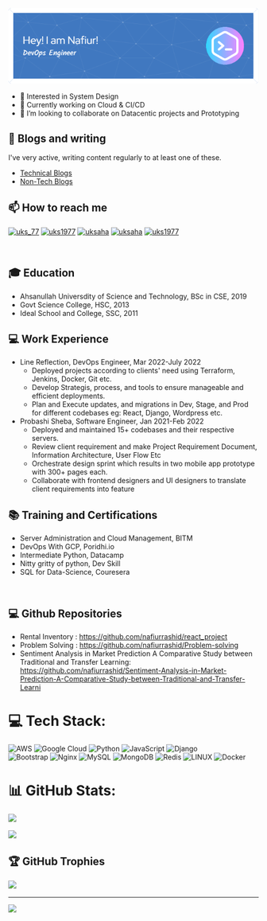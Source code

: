 
![Header](./github-header-image.png)
<!-- - 👋 Hi, I’m @nafiur -->
- 👀 Interested in System Design
- 🌱 Currently working on Cloud & CI/CD
- 💞️ I’m looking to collaborate on Datacentic projects and Prototyping

## 📝 Blogs and writing
I've very active, writing content regularly to at least one of these.
- [Technical Blogs](https://nafiurrashid.medium.com/)
- [Non-Tech Blogs](https://nafiurrashid.wordpress.com)


## 📫 How to reach me
<p align="left">
<a href="https://twitter.com/uks_77" target="blank"><img align="center" src="https://raw.githubusercontent.com/rahuldkjain/github-profile-readme-generator/master/src/images/icons/Social/twitter.svg" alt="uks_77" height="30" width="40" /></a>
<a href="https://linkedin.com/in/uks1977" target="blank"><img align="center" src="https://raw.githubusercontent.com/rahuldkjain/github-profile-readme-generator/master/src/images/icons/Social/linked-in-alt.svg" alt="uks1977" height="30" width="40" /></a>
<a href="https://fb.com/uksaha" target="blank"><img align="center" src="https://raw.githubusercontent.com/rahuldkjain/github-profile-readme-generator/master/src/images/icons/Social/facebook.svg" alt="uksaha" height="30" width="40" /></a>
<a href="https://instagram.com/uksaha" target="blank"><img align="center" src="https://raw.githubusercontent.com/rahuldkjain/github-profile-readme-generator/master/src/images/icons/Social/instagram.svg" alt="uksaha" height="30" width="40" /></a>
<a href="https://www.youtube.com/c/uks1977" target="blank"><img align="center" src="https://raw.githubusercontent.com/rahuldkjain/github-profile-readme-generator/master/src/images/icons/Social/youtube.svg" alt="uks1977" height="30" width="40" /></a>
</p><br/>

## 🎓 Education
- Ahsanullah Universdity of Science and Technology, BSc in CSE, 2019
- Govt Science College, HSC, 2013
- Ideal School and College, SSC, 2011 

## 💻 Work Experience
- Line Reflection, DevOps Engineer, Mar 2022-July 2022<br />
   - Deployed projects according to clients' need using Terraform, Jenkins, Docker, Git etc.<br />
   - Develop Strategis, process, and tools to ensure manageable and efficient deployments.<br />
   - Plan and Execute updates, and migrations in Dev, Stage, and Prod for different codebases eg: React, Django, Wordpress etc.<br />
- Probashi Sheba, Software Engineer, Jan 2021-Feb 2022<br />
   - Deployed and maintained 15+ codebases and their respective servers.<br />
   - Review client requirement and make Project Requirement Document, Information Architecture, User Flow Etc<br />
   - Orchestrate design sprint which results in two mobile app prototype with 300+ pages each.<br />
   - Collaborate with frontend designers and UI designers to translate client requirements into feature <br />

## 📚 Training and Certifications
- Server Administration and Cloud Management, BITM<br />
- DevOps With GCP, Poridhi.io<br />
- Intermediate Python, Datacamp<br />
- Nitty gritty of python, Dev Skill<br />
- SQL for Data-Science, Couresera
<br />

## 💻 Github Repositories
 - Rental Inventory : https://github.com/nafiurrashid/react_project
 - Problem Solving : https://github.com/nafiurrashid/Problem-solving 
 - Sentiment Analysis in Market Prediction A Comparative Study between Traditional and Transfer Learning: https://github.com/nafiurrashid/Sentiment-Analysis-in-Market-Prediction-A-Comparative-Study-between-Traditional-and-Transfer-Learni

# 💻 Tech Stack:

![AWS](https://img.shields.io/badge/AWS-%23FF9900.svg?style=for-the-badge&logo=amazon-aws&logoColor=white) ![Google Cloud](https://img.shields.io/badge/Google%20Cloud-%234285F4.svg?style=for-the-badge&logo=google-cloud&logoColor=white) ![Python](https://img.shields.io/badge/python-3670A0?style=for-the-badge&logo=python&logoColor=ffdd54) ![JavaScript](https://img.shields.io/badge/javascript-%23323330.svg?style=for-the-badge&logo=javascript&logoColor=%23F7DF1E) ![Django](https://img.shields.io/badge/django-%23092E20.svg?style=for-the-badge&logo=django&logoColor=white) 
<br>
![Bootstrap](https://img.shields.io/badge/bootstrap-%23563D7C.svg?style=for-the-badge&logo=bootstrap&logoColor=white) 
![Nginx](https://img.shields.io/badge/nginx-%23009639.svg?style=for-the-badge&logo=nginx&logoColor=white) ![MySQL](https://img.shields.io/badge/mysql-%2300f.svg?style=for-the-badge&logo=mysql&logoColor=white) ![MongoDB](https://img.shields.io/badge/MongoDB-%234ea94b.svg?style=for-the-badge&logo=mongodb&logoColor=white) ![Redis](https://img.shields.io/badge/redis-%23DD0031.svg?style=for-the-badge&logo=redis&logoColor=white) ![LINUX](https://img.shields.io/badge/Linux-FCC624?style=for-the-badge&logo=linux&logoColor=black) ![Docker](https://img.shields.io/badge/docker-%230db7ed.svg?style=for-the-badge&logo=docker&logoColor=white)
<!-- <div align="centre"> -->
# 📊 GitHub Stats:
![](https://github-readme-stats.vercel.app/api?username=nafiurrashid&theme=dark&hide_border=true&include_all_commits=true&count_private=true)<br/>
<!-- ![](https://github-readme-streak-stats.herokuapp.com/?user=nafiurrashid&theme=dark&hide_border=true)<br/> -->
![](https://github-readme-stats.vercel.app/api/top-langs/?username=nafiurrashid&theme=dark&hide_border=true&include_all_commits=true&count_private=true&layout=compact)
<!-- </div> -->
## 🏆 GitHub Trophies 
 ![](https://github-profile-trophy.vercel.app/?username=nafiurrashid&theme=radical&no-frame=false&no-bg=true&margin-w=4) 

---
[![](https://visitcount.itsvg.in/api?id=nafiurrashid&icon=0&color=0)](https://visitcount.itsvg.in)

